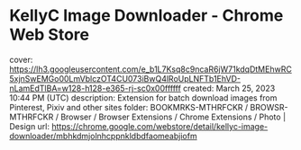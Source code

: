 # KellyC Image Downloader - Chrome Web Store

cover: https://lh3.googleusercontent.com/e_b1L7Ksq8c9ncaR6jW71kdqDtMEhwRC5xjnSwEMGo00LmVblczOT4CU073iBwQ4lRoUpLNFTb1EhVD-nLamEdTlBA=w128-h128-e365-rj-sc0x00ffffff
created: March 25, 2023 10:44 PM (UTC)
description: Extension for batch download images from Pinterest, Pixiv and other sites
folder: BOOKMRKS-MTHRFCKR / BROWSR-MTHRFCKR / Browser / Browser Extensions / Chrome Extensions / Photo | Design
url: https://chrome.google.com/webstore/detail/kellyc-image-downloader/mbhkdmjolnhcppnkldbdfaomeabjiofm